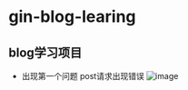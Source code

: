 # gin-blog-learing
## blog学习项目

- 出现第一个问题 post请求出现错误
![image](https://user-images.githubusercontent.com/26959370/198568965-bbdc4c84-d4d2-4d1f-b233-c4a28d9cf2b0.png)

